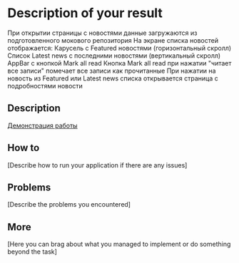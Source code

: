 # Description of your result

При открытии страницы с новостями данные загружаются из подготовленного мокового репозитория
На экране списка новостей отображается:
Карусель с Featured новостями (горизонтальный скролл)
Список Latest news c последними новостями (вертикальный скролл)
AppBar с кнопкой Mark all read
Кнопка Mark all read при нажатии "читает все записи" помечает все записи как прочитанные
При нажатии на новость из Featured или Latest news списка открывается страница с подробностями новости

## Description

[Демонстрация работы]([url](https://drive.google.com/drive/folders/1dxUFN3QlO1sE_v_AEZJ9fFbwQCJx9KWI?usp=sharing))

## How to

[Describe how to run your application if there are any issues]

## Problems

[Describe the problems you encountered]

## More

[Here you can brag about what you managed to implement or do something beyond the task]
